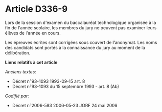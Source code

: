 # Article D336-9

Lors de la session d'examen du baccalauréat technologique organisée à la fin de l'année scolaire, les membres du jury ne
peuvent pas examiner leurs élèves de l'année en cours.

Les épreuves écrites sont corrigées sous couvert de l'anonymat. Les noms des candidats sont portés à la connaissance du jury
au moment de la délibération.

**Liens relatifs à cet article**

_Anciens textes_:

  - Décret n°93-1093 1993-09-15 art. 8
  - Décret n°93-1093 du 15 septembre 1993 - art. 8 (Ab)

_Codifié par_:

  - Décret n°2006-583 2006-05-23 JORF 24 mai 2006
